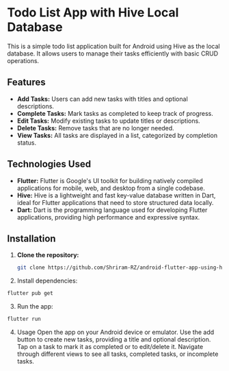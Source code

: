 # Todo List App with Hive Local Database

This is a simple todo list application built for Android using Hive as the local database. It allows users to manage their tasks efficiently with basic CRUD operations.

## Features

- **Add Tasks:** Users can add new tasks with titles and optional descriptions.
- **Complete Tasks:** Mark tasks as completed to keep track of progress.
- **Edit Tasks:** Modify existing tasks to update titles or descriptions.
- **Delete Tasks:** Remove tasks that are no longer needed.
- **View Tasks:** All tasks are displayed in a list, categorized by completion status.

## Technologies Used

- **Flutter:** Flutter is Google's UI toolkit for building natively compiled applications for mobile, web, and desktop from a single codebase.
- **Hive:** Hive is a lightweight and fast key-value database written in Dart, ideal for Flutter applications that need to store structured data locally.
- **Dart:** Dart is the programming language used for developing Flutter applications, providing high performance and expressive syntax.

## Installation

1. **Clone the repository:**

   ```bash
   git clone https://github.com/Shriram-RZ/android-flutter-app-using-hive-database.git
   ```
2. Install dependencies:
```bash
flutter pub get
```

3. Run the app:
```bash
flutter run
```

4. Usage
Open the app on your Android device or emulator.
Use the add button to create new tasks, providing a title and optional description.
Tap on a task to mark it as completed or to edit/delete it.
Navigate through different views to see all tasks, completed tasks, or incomplete tasks.
